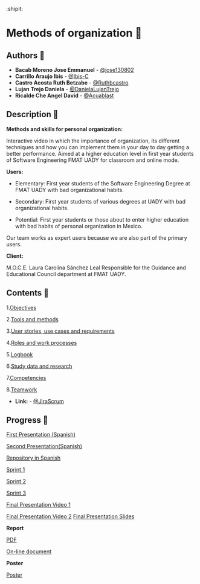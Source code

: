 :shipit:
# Methods of organization :notebook:

## Authors :pencil:
* **Bacab Moreno Jose Emmanuel** - [@jose130802](https://github.com/jose130802 "jose130802")
* **Carrillo Araujo Ibis** - [@Ibis-C](https://github.com/Ibis-C "@Ibis-C")
* **Castro Acosta Ruth Betzabe** - [@Ruthbcastro](https://github.com/Ruthbcastro "@Ruthbcastro")
* **Lujan Trejo Daniela** - [@DanielaLujanTrejo](https://github.com/DanielaLujanTrejo "@DanielaLujanTrejo") 
* **Ricalde Che Angel David** - [@Acuablast](https://github.com/Acuablast "@JAcuablast")


## Description :page_facing_up:

**Methods and skills for personal organization:**

Interactive video in which the importance of organization, its different techniques and how you can implement them in your day to day getting a better performance. Aimed at a higher education level in first year students of Software Engineering FMAT UADY for classroom and online mode.

**Users:** 
- Elementary: First year students of the Software Engineering Degree at FMAT UADY with bad organizational habits.

- Secondary: First year students of various degrees at UADY with bad organizational habits.


- Potential: First year students or those about to enter higher education with bad habits of personal organization in Mexico.

Our team works as expert users because we are also part of the primary users.

**Client:**

M.O.C.E. Laura Carolina Sánchez Leal Responsible for the Guidance and Educational Council department at FMAT UADY.

## Contents :scroll:

1.[Objectives](https://github.com/DanielaLujanTrejo/Methods-of-organization-/blob/Final-delivery/Documentation/1.%20Objectives.md#general-objective "Objectives")

2.[Tools and methods](https://github.com/DanielaLujanTrejo/Methods-of-organization-/blob/Final-delivery/Documentation/2.%20Tools%20and%20Methods.md#tools-and-methods "Tools and methods")

3.[User stories, use cases and requirements](https://github.com/DanielaLujanTrejo/Methods-of-organization-/blob/Final-delivery/Documentation/3.%20User%20Stories%20and%20non-functional%20requirements.md#user-stories-and-requirements "User Stories and Requirements")

4.[Roles and work processes](https://github.com/DanielaLujanTrejo/Methods-of-organization-/blob/Final-delivery/Documentation/4.%20Roles%20and%20work%20processes.md#work-process "Roles and work processes")

5.[Logbook](https://github.com/DanielaLujanTrejo/Methods-of-organization-/blob/Final-delivery/Documentation/5.%20Logbook.md#logbook "Logbook")

6.[Study data and research](https://github.com/DanielaLujanTrejo/Methods-of-organization-/blob/Final-delivery/Documentation/6.%20Study%20data%20and%20research.md "Study data and research")

7.[Competencies](https://github.com/DanielaLujanTrejo/Methods-of-organization-/blob/Final-delivery/Documentation/7.%20Competencies.md#competencies "Competencies")

8.[Teamwork](https://github.com/DanielaLujanTrejo/Methods-of-organization-/blob/Final-delivery/Documentation/8.%20Teamwork.md#teamwork "Teamwork")

* **Link:** - [@JiraScrum](https://metodos-de-organizacion.atlassian.net/jira/software/projects/PFIS/boards/2)

## Progress :bookmark_tabs:
[First Presentation (Spanish)](https://drive.google.com/file/d/1F0vofleelqB5JcEyuFYQqAPxitU4AYgu/view "First Presentation")

[Second Presentation(Spanish)](https://drive.google.com/file/d/1ep6Cnb9KUwBt8I_DcG6udEol8-JouwQL/view?usp=sharing "Second Presentation")

[Repository in Spanish](https://github.com/Ibis-C/Metodos-de-organizacion#métodos-de-organización-notebook "Repository in Spanish")

[Sprint 1](https://github.com/DanielaLujanTrejo/Methods-of-organization-/blob/Final-delivery/Documentation/Sprint%201.md#increase-of-the-product "Sprint 1")

[Sprint 2](https://github.com/DanielaLujanTrejo/Methods-of-organization-/blob/Final-delivery/Documentation/Sprint%202.md#increased-product "Sprint 2")

[Sprint 3](https://github.com/DanielaLujanTrejo/Methods-of-organization-/blob/Final-delivery/Documentation/Sprint%203.md#increase-of-the-product "Sprint 3")

[Final Presentation Video 1](https://www.youtube.com/watch?v=YnCh3m8OVhI&feature=youtu.be)

[Final Presentation Video 2](https://www.youtube.com/watch?v=bhgEax-9Ajw&feature=youtu.be)
[Final Presentation Slides](https://view.genial.ly/601ccc512e22130d3c7d22d0/presentation-final-presentation)

**Report**

[PDF](https://drive.google.com/file/d/163TTLMMWCVxch7Y9ThidSrmFA8S2MmMp/view?usp=sharing)

[On-line document](https://docs.google.com/document/d/1dH0mGN-dgPjgjv7Lc3s9dGK8R47kA7iAj8U0XFTuD6c/edit)

**Poster**

[Poster](https://drive.google.com/file/d/1TtnJgsyq3ZyXOKdmUZiKbB8bBKoWZqfH/view?usp=sharing)


